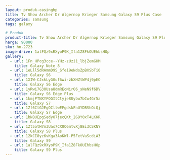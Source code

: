 ```yaml
---
layout: produk-casinghp
title: Tv Show Archer Dr Algernop Krieger Samsung Galaxy S9 Plus Case
categories: samsung
tags: galaxy

# Produk
product-title: Tv Show Archer Dr Algernop Krieger Samsung Galaxy S9 Plus Case
harga: 90000
sku: hn-2723
image-drive: 1alFQz9xRXyoP9K_Ifa1Z8FkOUEhbsHOp
gallery:
  - url: 1Fn_HPcg3cce--YHz-zUzi1_lbjZemGHM
    title: Galaxy Note 8
  - url: 1eLll5dRAmmD9S_Sfei9eNdsZpBXSbTi0
    title: Galaxy S6
  - url: 1XIW-CJxkLyG0uf6wi-zbXHZtWP4j9pEO
    title: Galaxy S6 Edge
  - url: 1yRwi7G30Usa8dmREoNirO6_sNeN9f6DV
    title: Galaxy S6 Edge Plus
  - url: 1kmjPTNXYFOGItCtyje8Uybw7bCw4Gr5a
    title: Galaxy S7
  - url: 1Zf6CtGJEgOCltwEFgdskFnUYDBShOiQj
    title: Galaxy S7 Edge
  - url: 1bNBUEpgSedyO7jecQKt_2G9Y0xT4LKKR
    title: Galaxy S8
  - url: 1Zt5otH7m3Uas7CX0O6mtvXj8Ei3C5KNY
    title: Galaxy S8 Plus
  - url: 12kCI8yz6vKga3AoKWl-P5FetVaScdiA3
    title: Galaxy S9
  - url: 1alFQz9xRXyoP9K_Ifa1Z8FkOUEhbsHOp
    title: Galaxy S9 Plus
---
```

